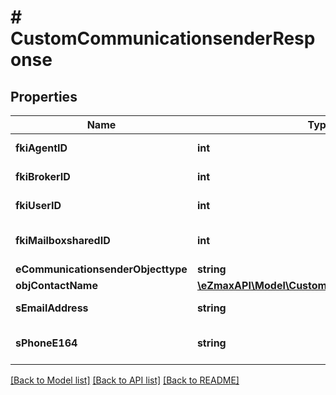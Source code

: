 # # CustomCommunicationsenderResponse

## Properties

Name | Type | Description | Notes
------------ | ------------- | ------------- | -------------
**fkiAgentID** | **int** | The unique ID of the Agent. | [optional]
**fkiBrokerID** | **int** | The unique ID of the Broker. | [optional]
**fkiUserID** | **int** | The unique ID of the User | [optional]
**fkiMailboxsharedID** | **int** | The unique ID of the Mailboxshared | [optional]
**eCommunicationsenderObjecttype** | **string** |  |
**objContactName** | [**\eZmaxAPI\Model\CustomContactNameResponse**](CustomContactNameResponse.md) |  |
**sEmailAddress** | **string** | The email address. | [optional]
**sPhoneE164** | **string** | A phone number in E.164 Format | [optional]

[[Back to Model list]](../../README.md#models) [[Back to API list]](../../README.md#endpoints) [[Back to README]](../../README.md)
